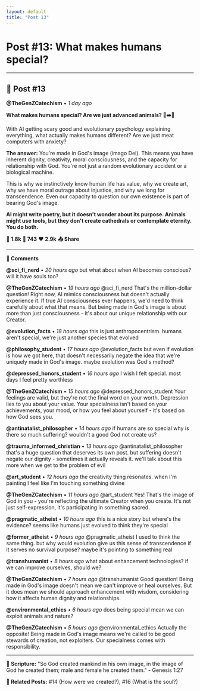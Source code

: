 ```yaml
---
layout: default
title: "Post 13"
---
```

# Post #13: What makes humans special?

---

## 📱 Post #13

**@TheGenZCatechism** • *1 day ago*

**What makes humans special? Are we just advanced animals? 🦍➡️👤**

With AI getting scary good and evolutionary psychology explaining everything, what actually makes humans different? Are we just meat computers with anxiety?

**The answer:** You're made in God's image (imago Dei). This means you have inherent dignity, creativity, moral consciousness, and the capacity for relationship with God. You're not just a random evolutionary accident or a biological machine.

This is why we instinctively know human life has value, why we create art, why we have moral outrage about injustice, and why we long for transcendence. Even our capacity to question our own existence is part of bearing God's image.

**AI might write poetry, but it doesn't wonder about its purpose. Animals might use tools, but they don't create cathedrals or contemplate eternity. You do both.**

**💭 1.8k** **🔄 743** **❤️ 2.9k** **📤 Share**

---

**💬 Comments**

**@sci_fi_nerd** • *20 hours ago*
but what about when AI becomes conscious? will it have souls too?

**@TheGenZCatechism** • *19 hours ago*
@sci_fi_nerd That's the million-dollar question! Right now, AI mimics consciousness but doesn't actually experience it. If true AI consciousness ever happens, we'd need to think carefully about what that means. But being made in God's image is about more than just consciousness - it's about our unique relationship with our Creator.

**@evolution_facts** • *18 hours ago*
this is just anthropocentrism. humans aren't special, we're just another species that evolved

**@philosophy_student** • *17 hours ago*
@evolution_facts but even if evolution is how we got here, that doesn't necessarily negate the idea that we're uniquely made in God's image. maybe evolution was God's method?

**@depressed_honors_student** • *16 hours ago*
I wish I felt special. most days I feel pretty worthless

**@TheGenZCatechism** • *15 hours ago*
@depressed_honors_student Your feelings are valid, but they're not the final word on your worth. Depression lies to you about your value. Your specialness isn't based on your achievements, your mood, or how you feel about yourself - it's based on how God sees you.

**@antinatalist_philosopher** • *14 hours ago*
if humans are so special why is there so much suffering? wouldn't a good God not create us?

**@trauma_informed_christian** • *13 hours ago*
@antinatalist_philosopher that's a huge question that deserves its own post. but suffering doesn't negate our dignity - sometimes it actually reveals it. we'll talk about this more when we get to the problem of evil

**@art_student** • *12 hours ago*
the creativity thing resonates. when I'm painting I feel like I'm touching something divine

**@TheGenZCatechism** • *11 hours ago*
@art_student Yes! That's the image of God in you - you're reflecting the ultimate Creator when you create. It's not just self-expression, it's participating in something sacred.

**@pragmatic_atheist** • *10 hours ago*
this is a nice story but where's the evidence? seems like humans just evolved to think they're special

**@former_atheist** • *9 hours ago*
@pragmatic_atheist I used to think the same thing. but why would evolution give us this sense of transcendence if it serves no survival purpose? maybe it's pointing to something real

**@transhumanist** • *8 hours ago*
what about enhancement technologies? if we can improve ourselves, should we?

**@TheGenZCatechism** • *7 hours ago*
@transhumanist Good question! Being made in God's image doesn't mean we can't improve or heal ourselves. But it does mean we should approach enhancement with wisdom, considering how it affects human dignity and relationships.

**@environmental_ethics** • *6 hours ago*
does being special mean we can exploit animals and nature?

**@TheGenZCatechism** • *5 hours ago*
@environmental_ethics Actually the opposite! Being made in God's image means we're called to be good stewards of creation, not exploiters. Our specialness comes with responsibility.

---

**📖 Scripture:** "So God created mankind in his own image, in the image of God he created them; male and female he created them." - Genesis 1:27

**🔗 Related Posts:** #14 (How were we created?), #16 (What is the soul?) 
